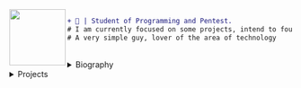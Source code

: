 
<img align="left" width="100" height="100" src="http://pixelartmaker-data-78746291193.nyc3.digitaloceanspaces.com/image/f1dd5233ac80be4.png">
  
```diff
+ 📄 | Student of Programming and Pentest.
# I am currently focused on some projects, intend to found a network of tools.
# A very simple guy, lover of the area of ​​technology
```
<br>
<details> 
  <summary>Biography</summary>
  
  [![Youtube Badge](https://img.shields.io/badge/-Loney-fc0303?style=flat-square&labelColor=fc0303&logo=youtube&logoColor=black&link=https://www.youtube.com/channel/UCP_qe9V1DLBedYBd4kMg4vg)](https://www.youtube.com/channel/UCP_qe9V1DLBedYBd4kMg4vg)   [![Discord Badge](https://img.shields.io/badge/-Ch4p3l31r0-006aff?style=flat-square&labelColor=006aff&logo=discord&logoColor=white&link=https://discord.com/users/841365008704339989)](https://discord.com/users/841365008704339989)
---
  > 💬 | Of course, it is not mandatory to follow me. Call me on Discord! Let's talk!
  <br>

```I
+ 🌎 Come talk to me!
! 🧠 Can you imagine what we're going to talk about?
@@App: Discord@@
```
  
  <img src="https://media.discordapp.net/attachments/842484757438136335/845698045673078784/unknown.png?width=960&height=152">
  
</details>

<details> 
  <summary>Projects</summary>
<br>
  
| Projects | Tags |
| --- | --- |
| [**Seraph Network**](https://github.com/Seraph-Network) | <img src="https://lh3.googleusercontent.com/proxy/IWTILYnCSki9P_mriS0kUHRl93l4SQLKv8tu7YkYvklfD-TH8mLLRzMi00b2mNI8LifpN_gyO9bX5A0ulQt06PzWbKyysNY_" height="30px" width="30px"/>| 
  
</detais>


  
  

